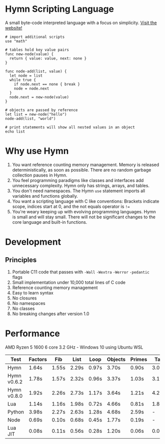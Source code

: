 # Hymn Scripting Language

A small byte-code interpreted language with a focus on simplicity. [Visit the website!](https://hymn-lang.org)

```
# import additional scripts
use "math"

# tables hold key value pairs
func new-node(value) {
  return { value: value, next: none }
}

func node-add(list, value) {
  let node = list
  while true {
    if node.next == none { break }
    node = node.next
  }
  node.next = new-node(value)
}

# objects are passed by reference
let list = new-node("hello")
node-add(list, "world")

# print statements will show all nested values in an object
echo list
```

# Why use Hymn

1. You want reference counting memory management. Memory is released deterministically, as soon as possible. There are no random garbage collection pauses in Hymn.
1. You feel programming paradigms like classes and interfaces add unnecessary complexity. Hymn only has strings, arrays, and tables.
1. You don't need namespaces. The Hymn `use` statement imports all variables and functions globally.
1. You want a scripting language with C like conventions: Brackets indicate scope, indices start at 0, and the not equals operator is `!=`
1. You're weary keeping up with evolving programming languages. Hymn is small and will stay small. There will not be significant changes to the core language and built-in functions.

# Development

## Principles

1. Portable C11 code that passes with `-Wall` `-Wextra` `-Werror` `-pedantic` flags
1. Small implementation under 10,000 total lines of C code
1. Reference counting memory management
1. Easy to learn syntax
1. No closures
1. No namespaces
1. No classes
1. No breaking changes after version 1.0

# Performance

AMD Ryzen 5 1600 6 core 3.2 GHz - Windows 10 using Ubuntu WSL

| Test        | Factors | Fib   | List  | Loop  | Objects | Primes | Tail  |
| ----------- | ------- | ----- | ----- | ----- | ------- | ------ | ----- |
| Hymn        | 1.64s   | 1.55s | 2.29s | 0.97s | 3.70s   | 0.90s  | 3.05s |
| Hymn v0.6.2 | 1.78s   | 1.57s | 2.32s | 0.96s | 3.37s   | 1.03s  | 3.15s |
| Hymn v0.8.0 | 1.92s   | 2.26s | 2.73s | 1.17s | 3.64s   | 1.21s  | 4.28s |
| Lua         | 1.14s   | 1.16s | 1.98s | 0.72s | 4.66s   | 0.81s  | 1.81s |
| Python      | 3.98s   | 2.27s | 2.63s | 1.28s | 4.68s   | 2.59s  | -     |
| Node        | 0.69s   | 0.10s | 0.68s | 0.45s | 1.77s   | 0.19s  | -     |
| Lua JIT     | 0.08s   | 0.11s | 0.56s | 0.28s | 1.20s   | 0.06s  | 0.03s |

